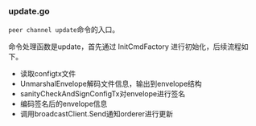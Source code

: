 ### update.go

`peer channel update`命令的入口。

命令处理函数是update，首先通过 InitCmdFactory 进行初始化，后续流程如下。

* 读取configtx文件
* UnmarshalEnvelope解码文件信息，输出到envelope结构
* sanityCheckAndSignConfigTx对envelope进行签名
* 编码签名后的envelope信息
* 调用broadcastClient.Send通知orderer进行更新



